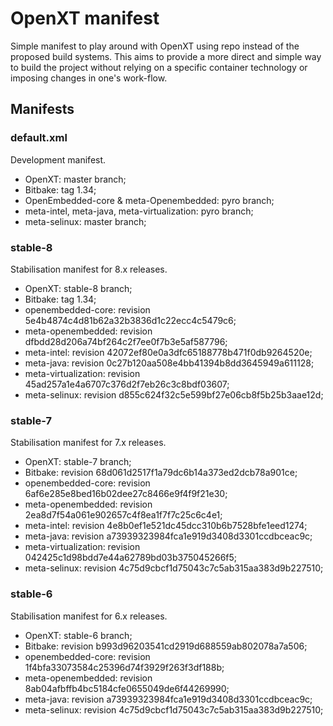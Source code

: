 # OpenXT manifest

Simple manifest to play around with OpenXT using repo instead of the proposed
build systems. This aims to provide a more direct and simple way to build the
project without relying on a specific container technology or imposing changes
in one's work-flow.

## Manifests

### default.xml

Development manifest.

* OpenXT: master branch;
* Bitbake: tag 1.34;
* OpenEmbedded-core & meta-Openembedded: pyro branch;
* meta-intel, meta-java, meta-virtualization: pyro branch;
* meta-selinux: master branch;

### stable-8

Stabilisation manifest for 8.x releases.

* OpenXT: stable-8 branch;
* Bitbake: tag 1.34;
* openembedded-core: revision 5e4b4874c4d81b62a32b3836d1c22ecc4c5479c6;
* meta-openembedded: revision dfbdd28d206a74bf264c2f7ee0f7b3e5af587796;
* meta-intel: revision 42072ef80e0a3dfc65188778b471f0db9264520e;
* meta-java: revision 0c27b120aa508e4bb41394b8dd3645949a611128;
* meta-virtualization: revision 45ad257a1e4a6707c376d2f7eb26c3c8bdf03607;
* meta-selinux: revision d855c624f32c5e599bf27e06cb8f5b25b3aae12d;

### stable-7

Stabilisation manifest for 7.x releases.

* OpenXT: stable-7 branch;
* Bitbake: revision 68d061d2517f1a79dc6b14a373ed2dcb78a901ce;
* openembedded-core: revision 6af6e285e8bed16b02dee27c8466e9f4f9f21e30;
* meta-openembedded: revision 2ea8d7f54a061e902657c4f8ea1f7f7c25c6c4e1;
* meta-intel: revision 4e8b0ef1e521dc45dcc310b6b7528bfe1eed1274;
* meta-java: revision a73939323984fca1e919d3408d3301ccdbceac9c;
* meta-virtualization: revision 042425c1d98bdd7e44a62789bd03b375045266f5;
* meta-selinux: revision 4c75d9cbcf1d75043c7c5ab315aa383d9b227510;

### stable-6

Stabilisation manifest for 6.x releases.

* OpenXT: stable-6 branch;
* Bitbake: revision b993d96203541cd2919d688559ab802078a7a506;
* openembedded-core: revision 1f4bfa33073584c25396d74f3929f263f3df188b;
* meta-openembedded: revision 8ab04afbffb4bc5184cfe0655049de6f44269990;
* meta-java: revision a73939323984fca1e919d3408d3301ccdbceac9c;
* meta-selinux: revision 4c75d9cbcf1d75043c7c5ab315aa383d9b227510;
